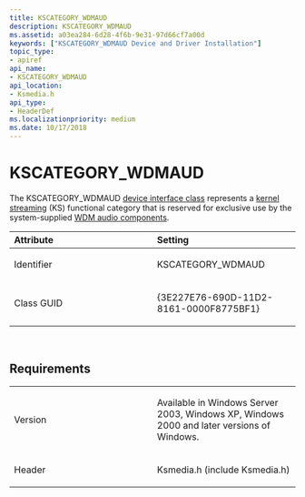 ```yaml
---
title: KSCATEGORY_WDMAUD
description: KSCATEGORY_WDMAUD
ms.assetid: a03ea284-6d28-4f6b-9e31-97d66cf7a00d
keywords: ["KSCATEGORY_WDMAUD Device and Driver Installation"]
topic_type:
- apiref
api_name:
- KSCATEGORY_WDMAUD
api_location:
- Ksmedia.h
api_type:
- HeaderDef
ms.localizationpriority: medium
ms.date: 10/17/2018
---
```


# KSCATEGORY_WDMAUD


The KSCATEGORY_WDMAUD [device interface class](https://msdn.microsoft.com/library/windows/hardware/ff541339) represents a [kernel streaming](https://msdn.microsoft.com/library/windows/hardware/ff568277) (KS) functional category that is reserved for exclusive use by the system-supplied [WDM audio components](https://msdn.microsoft.com/library/windows/hardware/ff538905).

<table>
<colgroup>
<col width="50%" />
<col width="50%" />
</colgroup>
<thead>
<tr class="header">
<th align="left">Attribute</th>
<th align="left">Setting</th>
</tr>
</thead>
<tbody>
<tr class="odd">
<td align="left"><p>Identifier</p></td>
<td align="left"><p>KSCATEGORY_WDMAUD</p></td>
</tr>
<tr class="even">
<td align="left"><p>Class GUID</p></td>
<td align="left"><p>{3E227E76-690D-11D2-8161-0000F8775BF1}</p></td>
</tr>
</tbody>
</table>

 

Requirements
------------

<table>
<colgroup>
<col width="50%" />
<col width="50%" />
</colgroup>
<tbody>
<tr class="odd">
<td align="left"><p>Version</p></td>
<td align="left"><p>Available in Windows Server 2003, Windows XP, Windows 2000 and later versions of Windows.</p></td>
</tr>
<tr class="even">
<td align="left"><p>Header</p></td>
<td align="left">Ksmedia.h (include Ksmedia.h)</td>
</tr>
</tbody>
</table>

 

 





